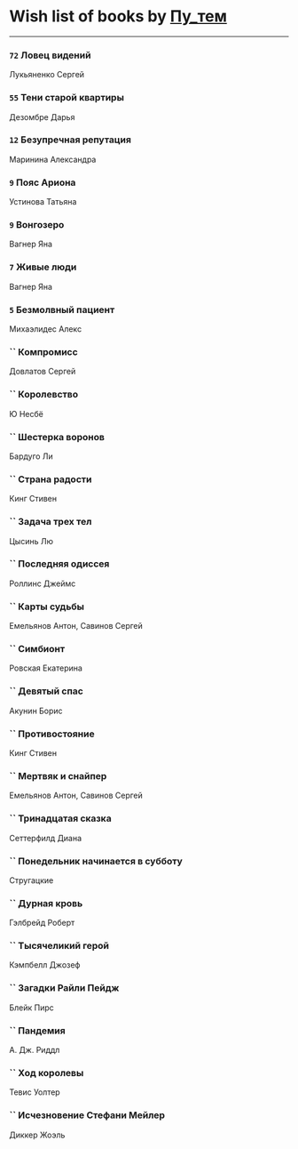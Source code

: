 # Wish list of books by [Пу_тем](https://www.facebook.com/profile.php?id=3448154788585127)
---

### `72` Ловец видений
Лукьяненко Сергей

### `55` Тени старой квартиры
Дезомбре Дарья

### `12` Безупречная репутация
Маринина Александра

### `9` Пояс Ариона
Устинова Татьяна

### `9` Вонгозеро
Вагнер Яна

### `7` Живые люди
Вагнер Яна

### `5` Безмолвный пациент
Михаэлидес Алекс

### `` Компромисс
Довлатов Сергей

### `` Королевство
Ю Несбё

### `` Шестерка воронов
Бардуго Ли

### `` Страна радости
Кинг Стивен

### `` Задача трех тел
Цысинь Лю

### `` Последняя одиссея
Роллинс Джеймс

### `` Карты судьбы
Емельянов Антон, Савинов Сергей

### `` Симбионт
Ровская Екатерина

### `` Девятый спас
Акунин Борис

### `` Противостояние
Кинг Стивен

### `` Мертвяк и снайпер
Емельянов Антон, Савинов Сергей

### `` Тринадцатая сказка
Сеттерфилд Диана

### `` Понедельник начинается в субботу
Стругацкие

### `` Дурная кровь
Гэлбрейд Роберт

### `` Тысячеликий герой
Кэмпбелл Джозеф

### `` Загадки Райли Пейдж
Блейк Пирс

### `` Пандемия
А. Дж. Риддл

### `` Ход королевы
Тевис Уолтер

### `` Исчезновение Стефани Мейлер
Диккер Жоэль


